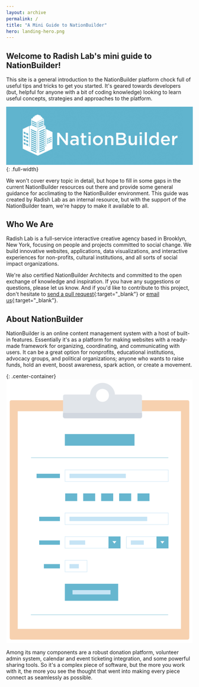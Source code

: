 ```yaml
---
layout: archive
permalink: /
title: "A Mini Guide to NationBuilder"
hero: landing-hero.png
---
```


## Welcome to Radish Lab's mini guide to NationBuilder!

This site is a general introduction to the NationBuilder platform chock full of useful tips and tricks to get you started. It's geared towards developers (but, helpful for anyone with a bit of coding knowledge) looking to learn useful concepts, strategies and approaches to the platform.

![NationBuilder logotype](images/nationbuilder-logotype.jpg){: .full-width}

We won't cover every topic in detail, but hope to fill in some gaps in the current NationBuilder resources out there and provide some general guidance for acclimating to the NationBuilder environment. This guide was created by Radish Lab as an internal resource, but with the support of the NationBuilder team, we're happy to make it available to all.

## Who We Are

Radish Lab is a full-service interactive creative agency based in Brooklyn, New York, focusing on people and projects committed to social change. We build innovative websites, applications, data visualizations, and interactive experiences for non-profits, cultural institutions, and all sorts of social impact organizations.

We're also certified NationBuilder Architects and committed to the open exchange of knowledge and inspiration. If you have any suggestions or questions, please let us know. And if you'd like to contribute to this project, don't hesitate to [send a pull request](https://github.com/RadishLab/nationbuilder-guide){:target="_blank"} or [email us](mailto:chris@radishlab.com){:target="_blank"}.

## About NationBuilder

NationBuilder is an online content management system with a host of built-in features. Essentially it's as a platform for making websites with a ready-made framework for organizing, coordinating, and communicating with users. It can be a great option for nonprofits, educational institutions, advocacy groups, and political organizations; anyone who wants to raise funds, hold an event, boost awareness, spark action, or create a movement.

{: .center-container}
![signup form](images/signup.png)

Among its many components are a robust donation platform, volunteer admin system, calendar and event ticketing integration, and some powerful sharing tools. So it's a complex piece of software, but the more you work with it, the more you see the thought that went into making every piece connect as seamlessly as possible.
